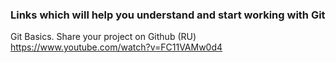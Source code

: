 ### Links which will help you understand and start working with Git

Git Basics. Share your project on Github (RU)
https://www.youtube.com/watch?v=FC11VAMw0d4
